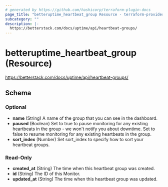 ```yaml
---
# generated by https://github.com/hashicorp/terraform-plugin-docs
page_title: "betteruptime_heartbeat_group Resource - terraform-provider-better-uptime"
subcategory: ""
description: |-
  https://betterstack.com/docs/uptime/api/heartbeat-groups/
---
```


# betteruptime_heartbeat_group (Resource)

https://betterstack.com/docs/uptime/api/heartbeat-groups/



<!-- schema generated by tfplugindocs -->
## Schema

### Optional

- **name** (String) A name of the group that you can see in the dashboard.
- **paused** (Boolean) Set to true to pause monitoring for any existing heartbeats in the group - we won't notify you about downtime. Set to false to resume monitoring for any existing heartbeats in the group.
- **sort_index** (Number) Set sort_index to specify how to sort your heartbeat groups.

### Read-Only

- **created_at** (String) The time when this heartbeat group was created.
- **id** (String) The ID of this Monitor.
- **updated_at** (String) The time when this heartbeat group was updated.


